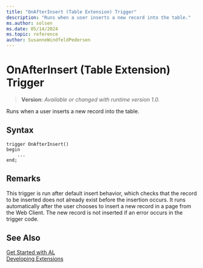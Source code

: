 ```yaml
---
title: "OnAfterInsert (Table Extension) Trigger"
description: "Runs when a user inserts a new record into the table."
ms.author: solsen
ms.date: 05/14/2024
ms.topic: reference
author: SusanneWindfeldPedersen
---
```

[//]: # (START>DO_NOT_EDIT)
[//]: # (IMPORTANT:Do not edit any of the content between here and the END>DO_NOT_EDIT.)
[//]: # (Any modifications should be made in the .xml files in the ModernDev repo.)

# OnAfterInsert (Table Extension) Trigger
> **Version**: _Available or changed with runtime version 1.0._

Runs when a user inserts a new record into the table.


## Syntax
```AL
trigger OnAfterInsert()
begin
    ...
end;
```



[//]: # (IMPORTANT: END>DO_NOT_EDIT)

## Remarks  
 This trigger is run after default insert behavior, which checks that the record to be inserted does not already exist before the insertion occurs. It runs automatically after the user chooses to insert a new record in a page from the Web Client. The new record is not inserted if an error occurs in the trigger code.  

## See Also  
[Get Started with AL](../../devenv-get-started.md)  
[Developing Extensions](../../devenv-dev-overview.md)  
